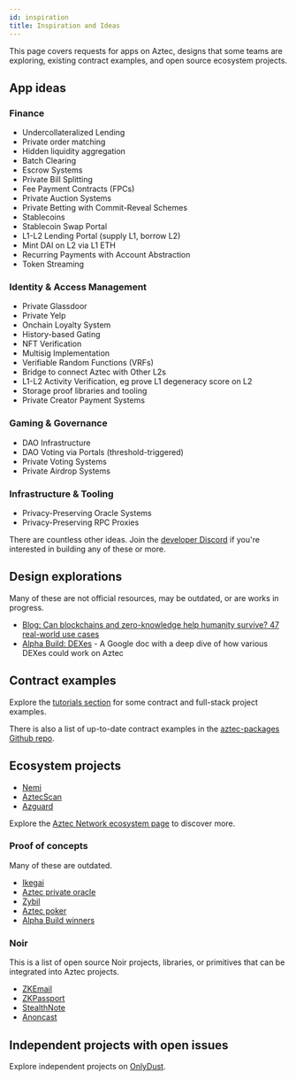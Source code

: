 ```yaml
---
id: inspiration
title: Inspiration and Ideas
---
```


This page covers requests for apps on Aztec, designs that some teams are exploring, existing contract examples, and open source ecosystem projects. 

## App ideas

### Finance

- Undercollateralized Lending
- Private order matching
- Hidden liquidity aggregation
- Batch Clearing
- Escrow Systems
- Private Bill Splitting
- Fee Payment Contracts (FPCs)
- Private Auction Systems
- Private Betting with Commit-Reveal Schemes
- Stablecoins
- Stablecoin Swap Portal
- L1-L2 Lending Portal (supply L1, borrow L2)
- Mint DAI on L2 via L1 ETH
- Recurring Payments with Account Abstraction
- Token Streaming

### Identity & Access Management

- Private Glassdoor 
- Private Yelp
- Onchain Loyalty System
- History-based Gating
- NFT Verification
- Multisig Implementation
- Verifiable Random Functions (VRFs)
- Bridge to connect Aztec with Other L2s
- L1-L2 Activity Verification, eg prove L1 degeneracy score on L2
- Storage proof libraries and tooling
- Private Creator Payment Systems

### Gaming & Governance

- DAO Infrastructure
- DAO Voting via Portals (threshold-triggered)
- Private Voting Systems
- Private Airdrop Systems

### Infrastructure & Tooling

- Privacy-Preserving Oracle Systems
- Privacy-Preserving RPC Proxies

There are countless other ideas. Join the [developer Discord](https://discord.com/invite/aztec) if you're interested in building any of these or more.

## Design explorations

Many of these are not official resources, may be outdated, or are works in progress.

- [Blog: Can blockchains and zero-knowledge help humanity survive? 47 real-world use cases](https://aztec.network/blog/can-blockchains-and-zero-knowledge-help-humanity-survive-47-real-world-use-cases)
- [Alpha Build: DEXes](https://docs.google.com/document/d/1J0i2ciIHFN2bJJxLRgEdJnI6hd7FxkedSd78qMC7ziM/edit?usp=sharing) - A Google doc with a deep dive of how various DEXes could work on Aztec

## Contract examples

Explore the [tutorials section](../developers/tutorials/codealong/contract_tutorials/counter_contract.md) for some contract and full-stack project examples.

There is also a list of up-to-date contract examples in the [aztec-packages Github repo](https://github.com/AztecProtocol/aztec-packages/tree/master/noir-projects/noir-contracts/contracts). 

## Ecosystem projects

- [Nemi](https://nemi.fi)
- [AztecScan](https://aztecscan.xyz/)
- [Azguard](https://azguardwallet.io/terms)

Explore the [Aztec Network ecosystem page](https://aztec.network/ecosystem) to discover more.

### Proof of concepts

Many of these are outdated. 

- [Ikegai](https://github.com/resurgencelabs/ikigai_backend)
- [Aztec private oracle](https://github.com/defi-wonderland/aztec-private-oracle)
- [Zybil](https://github.com/mach-34/zybil)
- [Aztec poker](https://github.com/zobront/aztec-poker/)
- [Alpha Build winners](https://aztec.network/blog/shaping-the-future-of-payments-meet-the-winners-of-alpha-build-one)

### Noir

This is a list of open source Noir projects, libraries, or primitives that can be integrated into Aztec projects.

- [ZKEmail](https://github.com/zkemail/zkemail.nr/tree/main)
- [ZKPassport](https://github.com/zkpassport)
- [StealthNote](https://github.com/saleel/stealthnote)
- [Anoncast](https://github.com/anondotworld/anonworld)

## Independent projects with open issues

Explore independent projects on [OnlyDust](https://app.onlydust.com/ecosystems/aztec).
